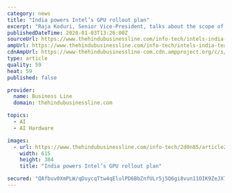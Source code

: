 ```yaml
---
category: news
title: "India powers Intel’s GPU rollout plan"
excerpt: "Raja Koduri, Senior Vice-President, talks about the scope of GPUs in exascale computing, AI and real-time data analytics Intel’s Xe generation of GPU (Graphics Processing Unit), which targets both data centres and PC gaming, has been the talk of the town ..."
publishedDateTime: 2020-01-03T13:26:00Z
sourceUrl: https://www.thehindubusinessline.com/info-tech/intels-india-team-pushes-ahead-with-gpu-roll-out-plan/article30469419.ece
ampUrl: https://www.thehindubusinessline.com/info-tech/intels-india-team-pushes-ahead-with-gpu-roll-out-plan/article30469419.ece/amp/
cdnAmpUrl: https://www-thehindubusinessline-com.cdn.ampproject.org/c/s/www.thehindubusinessline.com/info-tech/intels-india-team-pushes-ahead-with-gpu-roll-out-plan/article30469419.ece/amp/
type: article
quality: 59
heat: 59
published: false

provider:
  name: Business Line
  domain: thehindubusinessline.com

topics:
  - AI
  - AI Hardware

images:
  - url: https://www.thehindubusinessline.com/info-tech/2d0n85/article26957657.ece/ALTERNATES/LANDSCAPE_615/BL27P5INTEL
    width: 615
    height: 384
    title: "India powers Intel’s GPU rollout plan"

secured: "QAfbuv0XmPLW/qDuycqTtw4qElulPD6BbZnfULr5j5Q6gi8vun11OIK9ZeJX77elBCBfXjf3xcapuGzC3hxoBbDB+JOSnQxCjCaqe1X1hAbxivjOXB9NAoR/K1x2k12AGhcxWJTGUrJcNEP/eywlRKamaq+Hqc8nhFOfhDFvnQSnOnRk0fBlYuAAXHmUwnW94phVjTdXlj6FMcVo3VNsomsNG1+N7p/w8Ld5Bb4zuJkourlzae9o1Mpbvp9FOZsioBRIQ9v20C2WWH72ykrAGpSdt8CxmL7budZPEJPcFIs=;RbTDJdq+AnHGzhitoS10MA=="
---
```



